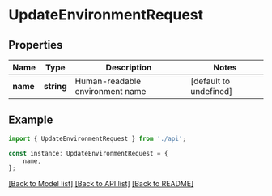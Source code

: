 # UpdateEnvironmentRequest


## Properties

Name | Type | Description | Notes
------------ | ------------- | ------------- | -------------
**name** | **string** | Human-readable environment name | [default to undefined]

## Example

```typescript
import { UpdateEnvironmentRequest } from './api';

const instance: UpdateEnvironmentRequest = {
    name,
};
```

[[Back to Model list]](../README.md#documentation-for-models) [[Back to API list]](../README.md#documentation-for-api-endpoints) [[Back to README]](../README.md)
